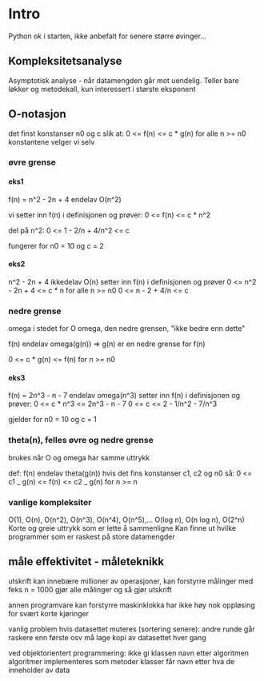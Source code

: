# Intro

Python ok i starten, ikke anbefalt for senere større øvinger...

## Kompleksitetsanalyse

Asymptotisk analyse - når datamengden går mot uendelig.
Teller bare løkker og metodekall, kun interessert i største eksponent

## O-notasjon

det finst konstanser n0 og c slik at:
0 <= f(n) <= c \* g(n) for alle n >= n0
konstantene velger vi selv

### øvre grense

#### eks1

f(n) = n^2 - 2n + 4 endelav O(n^2)

vi setter inn f(n) i definisjonen og prøver:
0 <= f(n) <= c \* n^2

del på n^2:
0 <= 1 - 2/n + 4/n^2 <= c

fungerer for n0 = 10 og c = 2

#### eks2

n^2 - 2n + 4 ikkedelav O(n)
setter inn f(n) i definisjonen og prøver
0 <= n^2 - 2n + 4 <= c \* n for alle n >= n0
0 <= n - 2 + 4/n <= c

### nedre grense

omega i stedet for O
omega, den nedre grensen, "ikke bedre enn dette"

f(n) endelav omega(g(n)) => g(n) er en nedre grense for f(n)

0 <= c \* g(n) <= f(n) for n >= n0

#### eks3

f(n) = 2n^3 - n - 7 endelav omega(n^3)
setter inn f(n) i definisjonen og prøver:
0 <= c \* n^3 <= 2n^3 - n - 7
0 <= c <= 2 - 1/n^2 - 7/n^3

gjelder for n0 = 10 og c = 1

### theta(n), felles øvre og nedre grense

brukes når O og omega har samme uttrykk

def: f(n) endelav theta(g(n)) hvis det fins konstanser c1, c2 og n0 så:
0 <= c1 _ g(n) <= f(n) <= c2 _ g(n) for n >= n

### vanlige kompleksiter

O(1), O(n), O(n^2), O(n^3), O(n^4), O(n^5),...
O(log n), O(n log n), O(2^n)
Korte og greie uttrykk som er lette å sammenligne
Kan finne ut hvilke programmer som er raskest på store datamengder

## måle effektivitet - måleteknikk

utskrift kan innebære millioner av operasjoner, kan forstyrre målinger med feks n = 1000
gjør alle målinger og så gjør utskrift

annen programvare kan forstyrre
maskinklokka har ikke høy nok oppløsing for svært korte kjøringer

vanlig problem hvis datasettet muteres (sortering senere):
andre runde går raskere enn første osv
må lage kopi av datasettet hver gang

ved objektorientert programmering:
ikke gi klassen navn etter algoritmen
algoritmer implementeres som metoder
klasser får navn etter hva de inneholder av data
